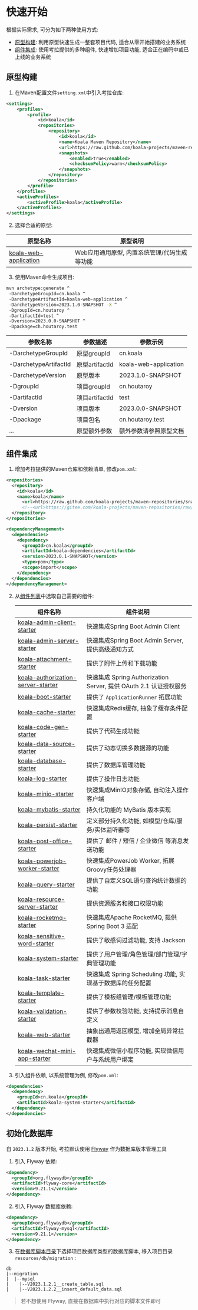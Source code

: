 # 快速开始

根据实际需求, 可分为如下两种使用方式:

- [原型构建](#原型构建): 利用原型快速生成一整套项目代码, 适合从零开始搭建的业务系统
- [组件集成](#组件集成): 使用考拉提供的多种组件, 快速增加项目功能, 适合正在编码中或已上线的业务系统

## 原型构建

1. 在Maven配置文件`setting.xml`中引入考拉仓库:

```xml
<settings>
    <profiles>
        <profile>
            <id>koala</id>
            <repositories>
                <repository>
                    <id>koala</id>
                    <name>Koala Maven Repository</name>
                    <url>https://raw.github.com/koala-projects/maven-repositories/snapshot/</url>
                    <snapshots>
                        <enabled>true</enabled>
                        <checksumPolicy>warn</checksumPolicy>
                    </snapshots>
                </repository>
            </repositories>
        </profile>
    </profiles>
    <activeProfiles>
        <activeProfile>koala</activeProfile>
    </activeProfiles>
</settings>
```

2. 选择合适的原型:

| 原型名称                                                     | 原型说明                                     |
| ------------------------------------------------------------ | -------------------------------------------- |
| [koala-web-application](https://github.com/koala-projects/koala/tree/main/koala-archetypes/koala-web-application) | Web应用通用原型, 内置系统管理/代码生成等功能 |

3. 使用Maven命令生成项目:

```bash
mvn archetype:generate ^
 -DarchetypeGroupId=cn.koala ^
 -DarchetypeArtifactId=koala-web-application ^
 -DarchetypeVersion=2023.1.0-SNAPSHOT -X ^
 -DgroupId=cn.houtaroy ^
 -DartifactId=test ^
 -Dversion=2023.0.0-SNAPSHOT ^
 -Dpackage=ch.houtaroy.test
```

| 参数名称              | 参数描述       | 参数示例               |
| --------------------- | -------------- | ---------------------- |
| -DarchetypeGroupId    | 原型groupId    | cn.koala               |
| -DarchetypeArtifactId | 原型artifactId | koala-web-application  |
| -DarchetypeVersion    | 原型版本       | 2023.1.0-SNAPSHOT      |
| -DgroupId             | 项目groupId    | cn.houtaroy            |
| -DartifactId          | 项目artifactId | test                   |
| -Dversion             | 项目版本       | 2023.0.0-SNAPSHOT      |
| -Dpackage             | 项目包名       | cn.houtaroy.test       |
| ...                   | 原型额外参数   | 额外参数请参照原型文档 |

## 组件集成

1. 增加考拉提供的Maven仓库和依赖清单, 修改`pom.xml`:

```xml
<repositories>
  <repository>
    <id>koala</id>
    <name>koala</name>
      <url>https://raw.github.com/koala-projects/maven-repositories/snapshot/</url>
      <!--<url>https://gitee.com/koala-projects/maven-repositories/raw/snapshot/</url>-->
  </repository>
</repositories>

<dependencyManagement>
  <dependencies>
    <dependency>
      <groupId>cn.koala</groupId>
      <artifactId>koala-dependencies</artifactId>
      <version>2023.0.1-SNAPSHOT</version>
      <type>pom</type>
      <scope>import</scope>
    </dependency>
  </dependencies>
</dependencyManagement>
```

2. 从[组件列表](#组件列表)中选取自己需要的组件:

   | 组件名称                                                     | 组件说明                                                     |
   | ------------------------------------------------------------ | ------------------------------------------------------------ |
   | [koala-admin-client-starter](/components/koala-admin-client-starter.md) | 快速集成Spring Boot Admin Client                             |
   | [koala-admin-server-starter](/components/koala-admin-server-starter) | 快速集成Spring Boot Admin Server, 提供高级通知方式           |
   | [koala-attachment-starter](/components/koala-attachment-starter) | 提供了附件上传和下载功能                                     |
   | [koala-authorization-server-starter](/components/koala-authorization-server-starter) | 快速集成 Spring Authorization Server, 提供 OAuth 2.1 认证授权服务 |
   | [koala-boot-starter](/components/koala-boot-starter)         | 提供了 `ApplicationRunner` 拓展功能                          |
   | [koala-cache-starter](/components/koala-cache-starter)       | 快速集成Redis缓存, 抽象了缓存条件配置                        |
   | [koala-code-gen-starter](/components/koala-code-gen-starter) | 提供了代码生成功能                                           |
   | [koala-data-source-starter](/components/koala-data-source-starter) | 提供了动态切换多数据源的功能                                 |
   | [koala-database-starter](/components/koala-database-starter) | 提供了数据库管理功能                                         |
   | [koala-log-starter](/components/koala-log-starter)           | 提供了操作日志功能                                           |
   | [koala-minio-starter](/components/koala-minio-starter)       | 快速集成MinIO对象存储, 自动注入操作客户端                    |
   | [koala-mybatis-starter](/components/koala-mybatis-starter)   | 持久化功能的 MyBatis 版本实现                                |
   | [koala-persist-starter](/components/koala-persist-starter)   | 定义部分持久化功能, 如模型/仓库/服务/实体监听器等            |
   | [koala-post-office-starter](/components/koala-post-office-starter) | 提供了 邮件 / 短信 / 企业微信 等消息发送功能                 |
   | [koala-powerjob-worker-starter](/components/koala-powerjob-worker-starter) | 快速集成PowerJob Worker, 拓展Groovy任务处理器                |
   | [koala-query-starter](/components/koala-query-starter)       | 提供了自定义SQL语句查询统计数据的功能                        |
   | [koala-resource-server-starter](/components/koala-resource-server-starter) | 提供资源服务和接口权限功能                                   |
   | [koala-rocketmq-starter](/components/koala-rocketmq-starter) | 快速集成Apache RocketMQ, 提供 Spring Boot 3 适配             |
   | [koala-sensitive-word-starter](/components/koala-sensitive-word-starter) | 提供了敏感词过滤功能, 支持 Jackson                           |
   | [koala-system-starter](/components/koala-system-starter)     | 提供了用户管理/角色管理/部门管理/字典管理功能                |
   | [koala-task-starter](/components/koala-task-starter)         | 快速集成 Spring Scheduling 功能, 实现基于数据库的任务配置    |
   | [koala-template-starter](/components/koala-template-starter) | 提供了模板组管理/模板管理功能                                |
   | [koala-validation-starter](/components/koala-validation-starter) | 提供了参数校验功能, 支持提示消息自定义                       |
   | [koala-web-starter](/components/koala-web-starter)           | 抽象出通用返回模型, 增加全局异常拦截器                       |
   | [koala-wechat-mini-app-starter](/components/koala-wechat-mini-app-starter) | 快速集成微信小程序功能, 实现微信用户与系统用户绑定           |
   
3. 引入组件依赖, 以系统管理为例, 修改`pom.xml`:

```xml
<dependencies>
  <dependency>
    <groupId>cn.koala</groupId>
    <artifactId>koala-system-starter</artifactId>
  </dependency>
</dependencies>
```

## 初始化数据库

自 `2023.1.2` 版本开始, 考拉默认使用 [Flyway](https://github.com/flyway/flyway) 作为数据库版本管理工具

1. 引入 Flyway 依赖:

```xml
<dependency>
  <groupId>org.flywaydb</groupId>
  <artifactId>flyway-core</artifactId>
  <version>9.21.1</version>
</dependency>
```

2. 引入 Flyway 数据库依赖:

```xml
<dependency>
  <groupId>org.flywaydb</groupId>
  <artifactId>flyway-mysql</artifactId>
  <version>9.21.1</version>
</dependency>
```

3. 在[数据库脚本目录](https://github.com/koala-projects/koala/tree/main/db/migration)下选择项目数据库类型的数据库脚本, 移入项目目录 `resources/db/migration` :

```
db
|--migration
|  |--mysql
|    |--V2023.1.2.1__create_table.sql
|    |--V2023.1.2.2__insert_default_data.sql
```

>  若不想使用 Flyway, 直接在数据库中执行对应的脚本文件即可